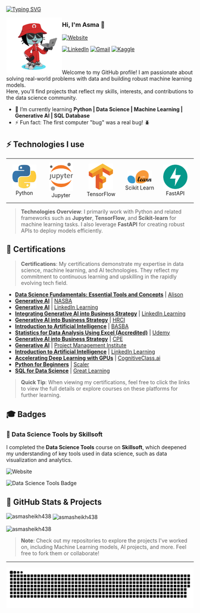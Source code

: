 [![Typing SVG](https://readme-typing-svg.demolab.com?font=Fira+Code&pause=1000&multiline=true&width=800&height=100&lines=Data+Scientist;Machine+Learning+Enthusiast+%7C+Open+Source+Contributor%7C;AI+%7C+NLP+%7C+Python)](https://git.io/typing-svg)

<img align="left" width="150" height="150" src="https://github.com/natnew/natnew/blob/main/octocat-Newbold-2023.png" alt="kedasha's instagram page @itsthatladydev">

### Hi, I'm Asma 👋
[![Website](https://img.shields.io/website?label=asmasheikh&style=for-the-badge&url=https%3A%2F%2Flinkedin.com)](https://www.linkedin.com/in/asma-sheikh-43bbab328/)

 [![LinkedIn](https://img.shields.io/badge/linkedin-%230077B5.svg?style=for-the-badge&logo=linkedin&logoColor=white)](https://www.linkedin.com/in/asma-sheikh-43bbab328/)
 [![Gmail](https://img.shields.io/badge/gmail-D14836.svg?style=for-the-badge&logo=gmail&logoColor=white)](asmasheikh438@gmail.com)
 [![Kaggle](https://img.shields.io/badge/Kaggle-20BEFF.svg?style=for-the-badge&logo=kaggle&logoColor=white)](https://www.kaggle.com/shiekhasma)

<p align="left">
  <a href="https://twitter.com/" target="blank">
    <img src="https://img.shields.io/twitter/follow/?logo=twitter&style=for-the-badge" alt="" />
  </a> 
</p>

Welcome to my GitHub profile! I am passionate about solving real-world problems with data and building robust machine learning models.  
Here, you'll find projects that reflect my skills, interests, and contributions to the data science community.

- 🌱 I’m currently learning **Python | Data Science | Machine Learning | Generative AI | SQL Database**
- ⚡ Fun fact: The first computer "bug" was a real bug! 🪲

## ⚡ Technologies I use

<div align="center">
  <table align="center">
    <tr>
        <td align="center" width="140" height="112.43">
            <img src="./assets/icons/python.jpeg" width="65px"/>
            <br /> Python
        </td>
        <td align="center" width="140" height="112.43">
            <img src="./assets/icons/jupyter.png" width="65px"/>
            <br /> Jupyter
        </td>
        <td align="center" width="140" height="112.43">
            <img src="./assets/icons/tensorflow.png" width="65px"/>
            <br /> TensorFlow
        </td>
        <td align="center" width="140" height="112.43">
            <img src="./assets/icons/scikitlearn.png" width="65px"/>
            <br /> Scikit Learn
        </td>
        <td align="center" width="140" height="112.43">
            <img src="./assets/icons/fastapi.png" width="65px"/>
            <br /> FastAPI
        </td>
    </tr>
  </table>
</div>

> **Technologies Overview**: I primarily work with Python and related frameworks such as **Jupyter**, **TensorFlow**, and **Scikit-learn** for machine learning tasks. I also leverage **FastAPI** for creating robust APIs to deploy models efficiently.

## 📜 Certifications

> **Certifications**: My certifications demonstrate my expertise in data science, machine learning, and AI technologies. They reflect my commitment to continuous learning and upskilling in the rapidly evolving tech field.

- **[Data Science Fundamentals: Essential Tools and Concepts](https://alison.com/shop?course=5729&score=92)** | [Alison](https://alison.com/)
- **[Generative AI](https://www.linkedin.com/learning/certificates/064b2579324a629e754dff2a0849b2417b782f9dbd6a2f1b57ca1ea32dcec82d)** | [NASBA](https://www.linkedin.com/learning/)
- **[Generative AI](https://www.linkedin.com/learning/certificates/30fe65bd16de76c4e3e3337bb6f47de5617b7e7ddf3f54b2a7e439f8504eb97b?trk=share_certificate)** | [LinkedIn Learning](https://www.linkedin.com/learning/)
- **[Integrating Generative AI into Business Strategy](https://www.linkedin.com/learning/certificates/bae9fc50770a4a641f15f7a996792c29d4af0bec4aec8bee22e4a56e4eeb2020?trk=share_certificate)** | [LinkedIn Learning](https://www.linkedin.com/learning/)
- **[Generative AI into Business Strategy](https://www.linkedin.com/learning/certificates/410f9332cf17dee3a6020c934c7f146d9d9178d37c6bfc5ebfac253fd279b349?trk=share_certificate)** | [HRCI](https://www.linkedin.com/learning/)
- **[Introduction to Artificial Intelligence](https://www.linkedin.com/learning/certificates/7fac7b087fc355afe48e33cd52ba6d1de3086d41ce70106c2ead20ec990bf916?trk=share_certificate)** | [BASBA](https://www.linkedin.com/learning/)
- **[Statistics for Data Analysis Using Excel (Accredited)](https://springboard.udemy.com/certificate/UC-5d849150-f7d1-42b2-9230-c7bb41f11916/)** | [Udemy](https://springboard.udemy.com/)
- **[Generative AI into Business Strategy](https://www.linkedin.com/learning/certificates/2dbea2d9f133056281ae8cd66c1fb846dc6f41689b3c5335b1774f8ce431ca7c?trk=share_certificate)** | [CPE](https://www.linkedin.com/learning/)
- **[Generative AI](https://www.pmi.org/certificate-link)** | [Project Management Institute](https://www.pmi.org/)
- **[Introduction to Artificial Intelligence](https://www.linkedin.com/learning/certificates/45f16876797c94986bf1fa3b617f3b2d548b1b01dc005d709b6eff811d99d0d8?trk=share_certificate)** | [LinkedIn Learning](https://www.linkedin.com/learning/)
- **[Accelerating Deep Learning with GPUs](https://courses.cognitiveclass.ai/certificates/83b9ca10dc60435d80c02eeaa5f613e2)** | [CognitiveClass.ai](https://courses.cognitiveclass.ai/)
- **[Python for Beginners](https://moonshot.scaler.com/s/sl/_EbW-c2Hjo)** | [Scaler](https://moonshot.scaler.com/)
- **[SQL for Data Science](https://www.mygreatlearning.com/certificate/BVRKHKZI)** | [Great Learning](https://www.mygreatlearning.com/)

> **Quick Tip**: When viewing my certifications, feel free to click the links to view the full details or explore courses on these platforms for further learning.

## 🎓 Badges

### 🚀 Data Science Tools by Skillsoft
I completed the **Data Science Tools** course on **Skillsoft**, which deepened my understanding of key tools used in data science, such as data visualization and analytics.

![Website](https://img.shields.io/website?label=asmasheikh&style=for-the-badge&url=https%3A%2F%2Flinkedin.com&width=100)

  
  ![Data Science Tools Badge](https://github.com/user-attachments/assets/100b3210-1e66-471b-8fca-39cc7d417a09)

## 🚀 GitHub Stats & Projects

<p><img align="left" src="https://github-readme-stats.vercel.app/api/top-langs?username=asmasheikh438&show_icons=true&locale=en&layout=compact" alt="asmasheikh438" /></p>

<p>&nbsp;<img align="center" src="https://github-readme-stats.vercel.app/api?username=asmasheikh438&show_icons=true&locale=en" alt="asmasheikh438" /></p>

<p><img align="center" src="https://github-readme-streak-stats.herokuapp.com/?user=asmasheikh438&" alt="asmasheikh438" /></p>

> **Note**: Check out my repositories to explore the projects I've worked on, including Machine Learning models, AI projects, and more. Feel free to fork them or collaborate!

---

<img src="https://raw.githubusercontent.com/hxu296/hxu296/output/github-contribution-grid-snake.svg" />
